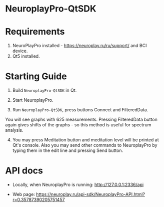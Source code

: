 # NeuroplayPro-QtSDK

# Requirements

1. NeuroPlayPro installed - https://neuroplay.ru/ru/support/ and BCI device.
2. Qt5 installed.

# Starting Guide

1. Build `NeuroplayPro-QtSDK` in Qt.

2. Start NeuroplayPro.

3. Run `NeuroplayPro-QtSDK`, press buttons Connect and FilteredData.

You will see graphs with 625 measurements.
Pressing FilteredData button again gives shifts of the graphs - so this method is useful for spectrum analysis.

4. You may press Meditation button and meditation level will be printed at Qt's console.
Also you may send other commands to NeuroplayPro by typing them in the edit line and pressing Send button.

# API docs

- Locally, when NeuroplayPro is running: http://127.0.0.1:2336/api

- Web page: https://neuroplay.ru/api-sdk/NeuroplayPro-API.html?r=0.35787390205751457
